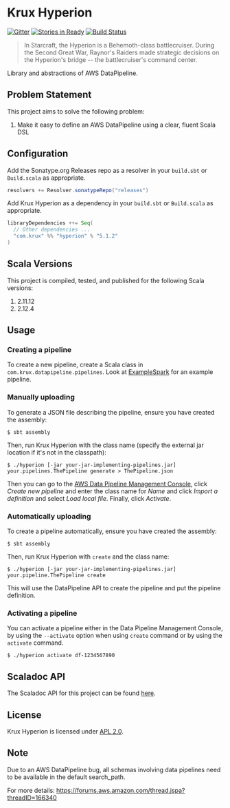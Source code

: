 # Krux Hyperion

[![Gitter](https://badges.gitter.im/krux/hyperion.svg)](https://gitter.im/krux/hyperion)
[![Stories in Ready](https://badge.waffle.io/krux/hyperion.png?label=ready&title=Ready)](https://waffle.io/krux/hyperion)
[![Build Status](https://secure.travis-ci.org/krux/hyperion.png)](http://travis-ci.org/krux/hyperion)

> In Starcraft, the Hyperion is a Behemoth-class battlecruiser. During the
> Second Great War, Raynor's Raiders made strategic decisions on the
> Hyperion's bridge -- the battlecruiser's command center.

Library and abstractions of AWS DataPipeline.

## Problem Statement

This project aims to solve the following problem:

1. Make it easy to define an AWS DataPipeline using a clear, fluent Scala DSL

## Configuration

Add the Sonatype.org Releases repo as a resolver in your `build.sbt` or `Build.scala` as appropriate.

```scala
resolvers += Resolver.sonatypeRepo("releases")
```

Add Krux Hyperion as a dependency in your `build.sbt` or `Build.scala` as appropriate.

```scala
libraryDependencies ++= Seq(
  // Other dependencies ...
  "com.krux" %% "hyperion" % "5.1.2"
)
```

## Scala Versions

This project is compiled, tested, and published for the following Scala versions:

1. 2.11.12
2. 2.12.4

## Usage

### Creating a pipeline

To create a new pipeline, create a Scala class in `com.krux.datapipeline.pipelines`.
Look at [ExampleSpark](examples/src/main/scala/com/krux/hyperion/examples/ExampleSpark.scala) for an example pipeline.

### Manually uploading

To generate a JSON file describing the pipeline, ensure you have created the assembly:
```shell
$ sbt assembly
```

Then, run Krux Hyperion with the class name (specify the external jar location if it's not in the
classpath):
```shell
$ ./hyperion [-jar your-jar-implementing-pipelines.jar] your.pipelines.ThePipeline generate > ThePipeline.json
```

Then you can go to the [AWS Data Pipeline Management Console](https://console.aws.amazon.com/datapipeline/),
click _Create new pipeline_ and enter the class name for _Name_ and click _Import a definition_ and
select _Load local file_.  Finally, click _Activate_.

### Automatically uploading

To create a pipeline automatically, ensure you have created the assembly:
```shell
$ sbt assembly
```

Then, run Krux Hyperion with `create` and the class name:
```shell
$ ./hyperion [-jar your-jar-implementing-pipelines.jar] your.pipeline.ThePipeline create
```

This will use the DataPipeline API to create the pipeline and put the pipeline definition.

### Activating a pipeline

You can activate a pipeline either in the Data Pipeline Management Console, by using the `--activate`
option when using `create` command or by using the `activate` command.

```shell
$ ./hyperion activate df-1234567890
```

## Scaladoc API

The Scaladoc API for this project can be found [here](http://krux.github.io/hyperion/latest/api).

## License

Krux Hyperion is licensed under [APL 2.0](LICENSE).

## Note

Due to an AWS DataPipeline bug, all schemas involving data pipelines need to be available in the default
search_path.

For more details: https://forums.aws.amazon.com/thread.jspa?threadID=166340

